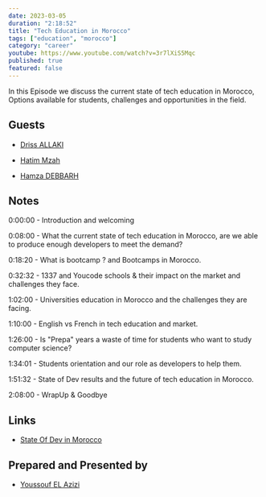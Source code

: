 ```yaml
---
date: 2023-03-05
duration: "2:18:52"
title: "Tech Education in Morocco"
tags: ["education", "morocco"]
category: "career"
youtube: https://www.youtube.com/watch?v=3r7lXiS5Mqc
published: true
featured: false
---
```


In this Episode we discuss the current state of tech education in Morocco, Options available for students, challenges and opportunities in the field.

## Guests

- [Driss ALLAKI ](https://www.linkedin.com/in/driss-allaki-90801592)

- [Hatim Mzah](https://www.linkedin.com/in/hatimmzah/)

- [Hamza DEBBARH](https://www.linkedin.com/in/hamza-debbarh/)

## Notes

0:00:00 - Introduction and welcoming

0:08:00 - What the current state of tech education in Morocco, are we able to produce enough developers to meet the demand?

0:18:20 - What is bootcamp ? and Bootcamps in Morocco.

0:32:32 - 1337 and Youcode schools & their impact on the market and challenges they face.

1:02:00 - Universities education in Morocco and the challenges they are facing.

1:10:00 - English vs French in tech education and market.

1:26:00 - Is "Prepa" years a waste of time for students who want to study computer science?

1:34:01 - Students orientation and our role as developers to help them.

1:51:32 - State of Dev results and the future of tech education in Morocco.

2:08:00 - WrapUp & Goodbye

## Links

- [State Of Dev in Morocco](https://stateofdev.ma/#learning--education)

## Prepared and Presented by

- [Youssouf EL Azizi](https://elazizi.com)
